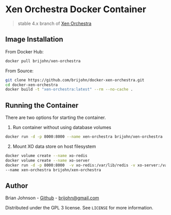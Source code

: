 # Xen Orchestra Docker Container
> stable 4.x branch of [Xen Orchestra](http://xen-orchestra.com/)

## Image Installation

From Docker Hub:
```sh
docker pull brijohn/xen-orchestra
```
From Source:
```sh
git clone https://github.com/brijohn/docker-xen-orchestra.git
cd docker-xen-orchestra
docker build -t "xen-orchestra:latest" --rm --no-cache .
```


## Running the Container

There are two options for starting the container.

1) Run container without using database volumes
```sh
docker run -d -p 8000:8000 --name xen-orchestra brijohn/xen-orchestra
```
2) Mount XO data store on host filesystem
```sh
docker volume create --name xo-redis
docker volume create --name xo-server
docker run -d -p 8000:8000  -v xo-redis:/var/lib/redis -v xo-server:/var/lib/xo-server \
--name xen-orchestra brijohn/xen-orchestra
```



## Author

Brian Johnson - [Github](https://github.com/brijohn/) - brijohn@gmail.com

Distributed under the GPL 3 license. See ``LICENSE`` for more information.
